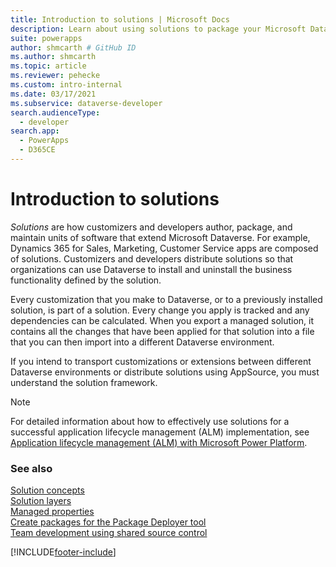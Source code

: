 ```yaml
---
title: Introduction to solutions | Microsoft Docs
description: Learn about using solutions to package your Microsoft Dataverse customizations.
suite: powerapps
author: shmcarth # GitHub ID
ms.author: shmcarth
ms.topic: article
ms.reviewer: pehecke
ms.custom: intro-internal
ms.date: 03/17/2021
ms.subservice: dataverse-developer
search.audienceType: 
  - developer
search.app: 
  - PowerApps
  - D365CE
---
```


# Introduction to solutions

*Solutions* are how customizers and developers author, package, and maintain units of software that extend Microsoft Dataverse. For example, Dynamics 365 for Sales, Marketing, Customer Service apps are composed of solutions. Customizers and developers distribute solutions so that organizations can use Dataverse to install and uninstall the business functionality defined by the solution.

Every customization that you make to Dataverse, or to a previously installed solution, is part of a solution. Every change you apply is tracked and any dependencies can be calculated. When you export a managed solution, it contains all the changes that have been applied for that solution into a file that you can then import into a different Dataverse environment.

If you intend to transport customizations or extensions between different Dataverse environments or distribute solutions using AppSource, you must understand the solution framework.

> [!NOTE]
> For detailed information about how to effectively use solutions for a successful application lifecycle management (ALM) implementation, see [Application lifecycle management (ALM) with Microsoft Power Platform](/power-platform/alm).

### See also

[Solution concepts](/power-platform/alm/solution-concepts-alm)  
[Solution layers](/power-platform/alm/solution-layers-alm)  
[Managed properties](/power-platform/alm/managed-properties-alm)  
[Create packages for the Package Deployer tool](/power-platform/alm/package-deployer-tool)  
[Team development using shared source control](/power-platform/alm/basics-alm#team-development-using-shared-source-control)


[!INCLUDE[footer-include](../../includes/footer-banner.md)]
